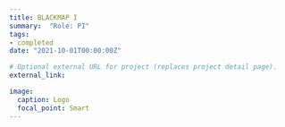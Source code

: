 ```yaml
---
title: BLACKMAP I
summary:  "Role: PI"
tags:
- completed
date: "2021-10-01T00:00:00Z"

# Optional external URL for project (replaces project detail page).
external_link: 

image:
  caption: Logo
  focal_point: Smart
---
```

